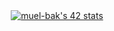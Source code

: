 <div align="center">
 <a href="https://github.com/oakoudad/badge42"><img src="https://badge.mediaplus.ma/black/muel-bak" alt="muel-bak's 42 stats" /></a>

